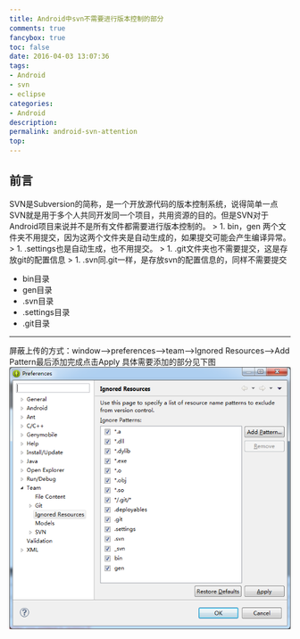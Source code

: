 ```yaml
---
title: Android中svn不需要进行版本控制的部分
comments: true
fancybox: true
toc: false
date: 2016-04-03 13:07:36
tags:
- Android
- svn
- eclipse
categories:
- Android
description:
permalink: android-svn-attention
top:
---
```

<h2 id="intro">前言</h2>SVN是Subversion的简称，是一个开放源代码的版本控制系统，说得简单一点SVN就是用于多个人共同开发同一个项目，共用资源的目的。但是SVN对于Android项目来说并不是所有文件都需要进行版本控制的。
> 1. bin，gen 两个文件夹不用提交，因为这两个文件夹是自动生成的，如果提交可能会产生编译异常。
> 1. .settings也是自动生成，也不用提交。
> 1. .git文件夹也不需要提交，这是存放git的配置信息
> 1. .svn同.git一样，是存放svn的配置信息的，同样不需要提交

<!--more-->
- bin目录
- gen目录
- .svn目录
- .settings目录
- .git目录

----------
屏蔽上传的方式：window-->preferences-->team-->Ignored Resources-->Add Pattern最后添加完成点击Apply
具体需要添加的部分见下图
![eclipse中配置Android不需要版本控制的部分](/resources/android-svn-attention-20160403130946.png)
